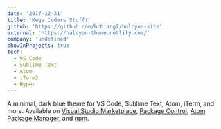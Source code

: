 ```yaml
---
date: '2017-12-21'
title: 'Mega Coders Stuff!'
github: 'https://github.com/bchiang7/halcyon-site'
external: 'https://halcyon-theme.netlify.com/'
company: 'undefined'
showInProjects: true
tech:
  - VS Code
  - Sublime Text
  - Atom
  - iTerm2
  - Hyper
---
```


A minimal, dark blue theme for VS Code, Sublime Text, Atom, iTerm, and more. Available on [Visual Studio Marketplace](https://marketplace.visualstudio.com/items?itemName=brittanychiang.halcyon-vscode), [Package Control](https://packagecontrol.io/packages/Halcyon%20Theme), [Atom Package Manager](https://atom.io/themes/halcyon-syntax), and [npm](https://www.npmjs.com/package/hyper-halcyon-theme).
